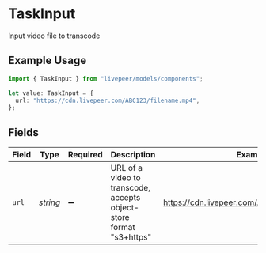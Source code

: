 # TaskInput

Input video file to transcode

## Example Usage

```typescript
import { TaskInput } from "livepeer/models/components";

let value: TaskInput = {
  url: "https://cdn.livepeer.com/ABC123/filename.mp4",
};
```

## Fields

| Field                                                                | Type                                                                 | Required                                                             | Description                                                          | Example                                                              |
| -------------------------------------------------------------------- | -------------------------------------------------------------------- | -------------------------------------------------------------------- | -------------------------------------------------------------------- | -------------------------------------------------------------------- |
| `url`                                                                | *string*                                                             | :heavy_minus_sign:                                                   | URL of a video to transcode, accepts object-store format<br/>"s3+https"<br/> | https://cdn.livepeer.com/ABC123/filename.mp4                         |